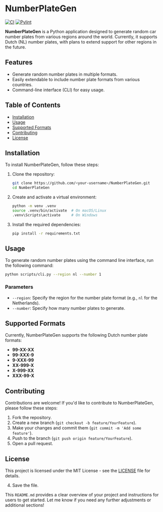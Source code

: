 # NumberPlateGen

[![CI](https://github.com/incyi/NumberPlateGen/actions/workflows/ci.yml/badge.svg)](https://github.com/incyi/NumberPlateGen/actions/workflows/ci.yml)
[![Pylint](https://github.com/incyi/NumberPlateGen/actions/workflows/pylint.yml/badge.svg)](https://github.com/incyi/NumberPlateGen/actions/workflows/pylint.yml)


**NumberPlateGen** is a Python application designed to generate random car number plates from various regions around the world. Currently, it supports Dutch (NL) number plates, with plans to extend support for other regions in the future.

## Features

- Generate random number plates in multiple formats.
- Easily extendable to include number plate formats from various countries.
- Command-line interface (CLI) for easy usage.

## Table of Contents

- [Installation](#installation)
- [Usage](#usage)
- [Supported Formats](#supported-formats)
- [Contributing](#contributing)
- [License](#license)

## Installation

To install NumberPlateGen, follow these steps:

1. Clone the repository:
   ```bash
   git clone https://github.com/<your-username>/NumberPlateGen.git
   cd NumberPlateGen
   ```

2. Create and activate a virtual environment:
   ```bash
   python -m venv .venv
   source .venv/bin/activate  # On macOS/Linux
   .venv\Scripts\activate     # On Windows
   ```

3. Install the required dependencies:
   ```bash
   pip install -r requirements.txt
   ```

## Usage

To generate random number plates using the command line interface, run the following command:

```bash
python scripts/cli.py --region nl --number 1
```

### Parameters

- `--region`: Specify the region for the number plate format (e.g., `nl` for the Netherlands).
- `--number`: Specify how many number plates to generate.

## Supported Formats

Currently, NumberPlateGen supports the following Dutch number plate formats:

- **99-XX-XX**
- **99-XXX-9**
- **9-XXX-99**
- **XX-999-X**
- **X-999-XX**
- **XXX-99-X**

## Contributing

Contributions are welcome! If you'd like to contribute to NumberPlateGen, please follow these steps:

1. Fork the repository.
2. Create a new branch (`git checkout -b feature/YourFeature`).
3. Make your changes and commit them (`git commit -m 'Add some feature'`).
4. Push to the branch (`git push origin feature/YourFeature`).
5. Open a pull request.

## License

This project is licensed under the MIT License - see the [LICENSE](LICENSE) file for details.

4. Save the file.

This `README.md` provides a clear overview of your project and instructions for users to get started. Let me know if you need any further adjustments or additional sections!
